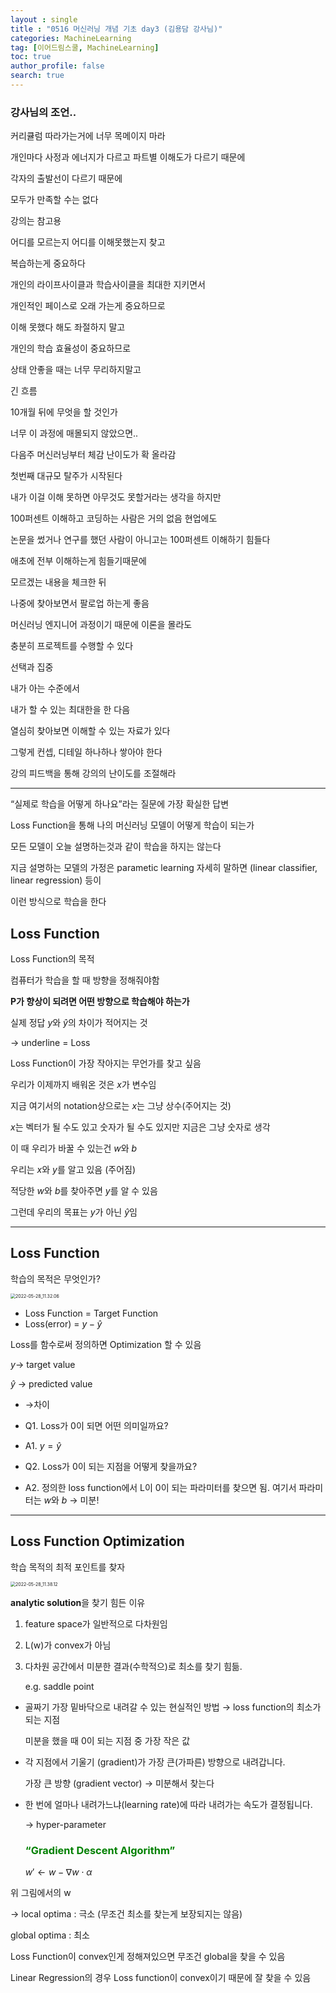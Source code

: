 ```yaml
---
layout : single
title : "0516 머신러닝 개념 기초 day3 (김용담 강사님)"
categories: MachineLearning
tag: [이어드림스쿨, MachineLearning]
toc: true
author_profile: false
search: true
---
```




### 강사님의 조언..

커리큘럼 따라가는거에 너무 목메이지 마라

 개인마다 사정과 에너지가 다르고 파트별 이해도가 다르기 때문에

각자의 출발선이 다르기 때문에

모두가 만족할 수는 없다

강의는 참고용

어디를 모르는지 어디를 이해못했는지 찾고

복습하는게 중요하다

개인의 라이프사이클과 학습사이클을 최대한 지키면서

개인적인 페이스로 오래 가는게 중요하므로

이해 못했다 해도 좌절하지 말고

개인의 학습 효율성이 중요하므로

상태 안좋을 때는 너무 무리하지말고

긴 흐름

10개월 뒤에 무엇을 할 것인가

너무 이 과정에 매몰되지 않았으면..

다음주 머신러닝부터 체감 난이도가 확 올라감

첫번째 대규모 탈주가 시작된다

내가 이걸 이해 못하면 아무것도 못할거라는 생각을 하지만

100퍼센트 이해하고 코딩하는 사람은 거의 없음 현업에도

논문을 썼거나 연구를 했던 사람이 아니고는 100퍼센트 이해하기 힘들다

애초에 전부 이해하는게 힘들기때문에

모르겠는 내용을 체크한 뒤 

나중에 찾아보면서 팔로업 하는게 좋음

머신러닝 엔지니어 과정이기 때문에 이론을 몰라도 

충분히 프로젝트를 수행할 수 있다

선택과 집중

내가 아는 수준에서

내가 할 수 있는 최대한을 한 다음

열심히 찾아보면 이해할 수 있는 자료가 있다

그렇게 컨셉, 디테일 하나하나 쌓아야 한다

강의 피드백을 통해 강의의 난이도를 조절해라

---

“실제로 학습을 어떻게 하나요”라는 질문에 가장 확실한 답변

Loss Function을 통해 나의 머신러닝 모델이 어떻게 학습이 되는가

모든 모델이 오늘 설명하는것과 같이 학습을 하지는 않는다

지금 설명하는 모델의 가정은 parametic learning 자세히 말하면 (linear classifier, linear regression) 등이

이런 방식으로 학습을 한다

## Loss Function

Loss Function의 목적

컴퓨터가 학습을 할 때 방향을 정해줘야함

**P가 향상이 되려면 어떤 방향으로 학습해야 하는가**

실제 정답 $y$와 $\hat y$의 차이가 적어지는 것

→ underline = Loss

Loss Function이 가장 작아지는 무언가를 찾고 싶음

우리가 이제까지 배워온 것은 $x$가 변수임

지금 여기서의 notation상으로는 $x$는 그냥 상수(주어지는 것)

$x$는 벡터가 될 수도 있고 숫자가 될 수도 있지만 지금은 그냥 숫자로 생각

이 때 우리가 바꿀 수 있는건 $w$와 $b$

우리는 $x$와 $y$를 알고 있음 (주어짐)

적당한 $w$와 $b$를 찾아주면 $y$를 알 수 있음 

그런데 우리의 목표는 $y$가 아닌 $\hat y$임

---

## Loss Function

학습의 목적은 무엇인가?

<img src="../../images/2022-06-01-0516머신러닝개념기초day3-김용담강사님420b6f570b8b4048b02f515bed525ecd/2022-05-28_11.32.06.png" alt="2022-05-28_11.32.06" style="zoom:50%;" />

- Loss Function = Target Function
- Loss(error) = $y- \hat y$

Loss를 함수로써 정의하면 Optimization 할 수 있음

$y$→ target value

$\hat y$ → predicted value

- →차이

- Q1. Loss가 0이 되면 어떤 의미일까요?
- A1.  $y = \hat y$

- Q2. Loss가 0이 되는 지점을 어떻게 찾을까요?
- A2. 정의한 loss function에서  L이 0이 되는 파라미터를 찾으면 됨. 여기서 파라미터는 $w$와 $b$ → 미분!

---

## Loss Function Optimization

학습 목적의 최적 포인트를 찾자

<img src="../../images/2022-06-01-0516머신러닝개념기초day3-김용담강사님420b6f570b8b4048b02f515bed525ecd/2022-05-28_11.38.12.png" alt="2022-05-28_11.38.12" style="zoom:50%;" />

**analytic solution**을 찾기 힘든 이유

1. feature space가 일반적으로 다차원임
2. L(w)가 convex가 아님
3. 다차원 공간에서 미분한 결과(수학적으)로 최소를 찾기 힘듦.
   
    e.g. saddle point
    

- 골짜기 가장 밑바닥으로 내려갈 수 있는 현실적인 방법 → loss function의 최소가 되는 지점
  
    미분을 했을 때 0이 되는 지점 중 가장 작은 값
    
- 각 지점에서 기울기 (gradient)가 가장 큰(가파른) 방향으로 내려갑니다.
  
    가장 큰 방향 (gradient vector) → 미분해서 찾는다
    
- 한 번에 얼마나 내려가느냐(learning rate)에 따라 내려가는 속도가 결정됩니다.
  
    → hyper-parameter
    
    ### <span style="color:green">“Gradient Descent Algorithm”<span>
    
    $w\prime \leftarrow w - \nabla w \cdot \alpha$
    

위 그림에서의 w

→ local optima : 극소 (무조건 최소를 찾는게 보장되지는 않음)

global optima : 최소

Loss Function이 convex인게 정해져있으면 무조건 global을 찾을 수 있음

Linear Regression의 경우 Loss function이 convex이기 때문에 잘 찾을 수 있음
